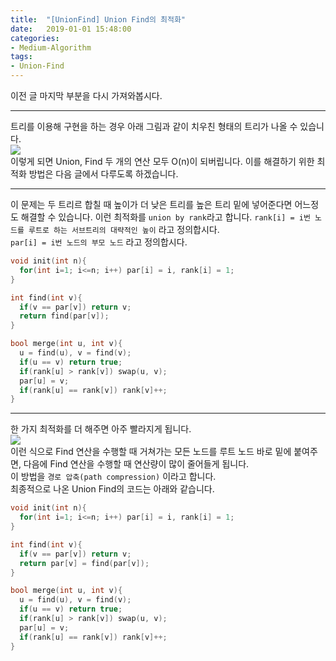 ```yaml
---
title:  "[UnionFind] Union Find의 최적화"
date:   2019-01-01 15:48:00
categories:
- Medium-Algorithm
tags:
- Union-Find
---
```


이전 글 마지막 부분을 다시 가져와봅시다.

<hr>

트리를 이용해 구현을 하는 경우 아래 그림과 같이 치우친 형태의 트리가 나올 수 있습니다.<br>
<img src = "https://i.imgur.com/qM3m2t2.png"><br>
이렇게 되면 Union, Find 두 개의 연산 모두 O(n)이 되버립니다. 이를 해결하기 위한 최적화 방법은 다음 글에서 다루도록 하겠습니다.

<hr>

이 문제는 두 트리르 합칠 때 높이가 더 낮은 트리를 높은 트리 밑에 넣어준다면 어느정도 해결할 수 있습니다. 이런 최적화를 `union by rank`라고 합니다.
`rank[i] = i번 노드를 루트로 하는 서브트리의 대략적인 높이` 라고 정의합시다.<br>
`par[i] = i번 노드의 부모 노드` 라고 정의합시다.
```cpp
void init(int n){
  for(int i=1; i<=n; i++) par[i] = i, rank[i] = 1;
}

int find(int v){
  if(v == par[v]) return v;
  return find(par[v]);
}

bool merge(int u, int v){
  u = find(u), v = find(v);
  if(u == v) return true;
  if(rank[u] > rank[v]) swap(u, v);
  par[u] = v;
  if(rank[u] == rank[v]) rank[v]++;
}
```

<hr>

한 가지 최적화를 더 해주면 아주 빨라지게 됩니다.<br>
<img src = "https://i.imgur.com/eri1ijy.png"><br>
이런 식으로 Find 연산을 수행할 때 거쳐가는 모든 노드를 루트 노드 바로 밑에 붙여주면, 다음에 Find 연산을 수행할 때 연산량이 많이 줄어들게 됩니다.<br>
이 방법을 `경로 압축(path compression)` 이라고 합니다.<br>
최종적으로 나온 Union Find의 코드는 아래와 같습니다.
```cpp
void init(int n){
  for(int i=1; i<=n; i++) par[i] = i, rank[i] = 1;
}

int find(int v){
  if(v == par[v]) return v;
  return par[v] = find(par[v]);
}

bool merge(int u, int v){
  u = find(u), v = find(v);
  if(u == v) return true;
  if(rank[u] > rank[v]) swap(u, v);
  par[u] = v;
  if(rank[u] == rank[v]) rank[v]++;
}
```
